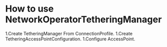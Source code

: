 # How to use NetworkOperatorTetheringManager

1.Create TetheringManager From ConnectionProfile.
1.Create TetheringAccessPointConfiguration.
1.Configure AccessPoint.
